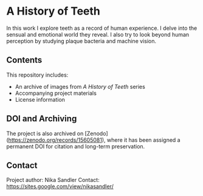 # **A History of Teeth**
In this work I explore teeth as a record of human experience. I delve into the sensual and emotional world they reveal. I also try to look beyond human perception by studying plaque bacteria and machine vision.
## Contents
This repository includes:
- An archive of images from *A History of Teeth* series
- Accompanying project materials
- License information
## DOI and Archiving
The project is also archived on [Zenodo] (https://zenodo.org/records/15605081), where it has been assigned a permanent DOI for citation and long-term preservation.
## Contact
Project author: Nika Sandler
Contact: https://sites.google.com/view/nikasandler/
